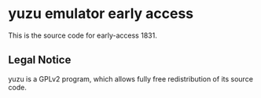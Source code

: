 yuzu emulator early access
=============

This is the source code for early-access 1831.

## Legal Notice

yuzu is a GPLv2 program, which allows fully free redistribution of its source code.